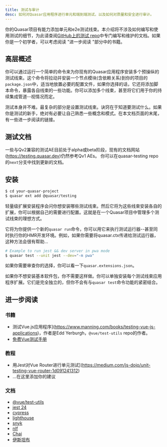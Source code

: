 ```yaml
---
title: 测试与审计
desc: 如何对Quasar应用程序进行单元和端到端测试，以及如何对质量和安全进行审计。
---
```


你的Quasar项目有能力添加单元和e2e测试线束。本介绍将不涉及如何编写和使用测试的细节，为此请查阅[GitHub上的测试 repo](https://github.com/quasarframework/quasar-testing/tree/next)中专门编写和维护的文档。如果你是一个初学者，可以考虑阅读 "进一步阅读 "部分中的书籍。

## 高层概述

你可以通过运行一个简单的命令来为你现有的Quasar应用程序安装多个预操纵的测试线束。这个命令将拉动并安装一个节点模块(含依赖关系)到你的项目的`package.json`中，适当地放置必要的配置文件，如果你选择的话，它还将添加脚本命令，暴露各自线束的一些功能。你可以添加多个线束，甚至将它们用于你的持续集成管道--视情况而定。

测试本身并不难。最复杂的部分是设置测试线束。诀窍在于知道要测试什么。如果你是测试的新手，绝对有必要让自己熟悉一些概念和模式。在本文档页面的末尾，有一些进一步阅读的链接。

## 测试文档

一些与Qv2兼容的测试AE目前处于alpha或beta阶段，现有的文档网站(https://testing.quasar.dev)仍然参考Qv1 AEs。
你可以在quasar-testing repo的`next`分支中找到更新的文档。

<q-btn color="brand-primary" label="Testing repo @next branch" ic-right=" launch" no-caps href="https://github.com/quasarframework/quasar-testing/tree/next" target="_blank" />

## 安装

```bash
$ cd your-quasar-project
$ quasar ext add @quasar/testing
```

轻量级扩展安装程序会问你想安装哪些测试线束。然后它将为这些线束安装各自的扩展，你可以根据自己的需要进行配置。这就是在一个Quasar项目中管理多个测试线束的理想方式。

它将为你提供一个新的`quasar run`命令，你可以用它来执行测试运行器--甚至同时执行你的HMR开发环境。例如，如果你需要将quasar.ctx传递给测试运行器，这种方法会很有帮助...

```bash
# Example to run jest && dev server in pwa mode
$ quasar test --unit jest --dev="-m pwa"
```

如果你需要审查你的选择，你可以看一下`quasar.extensions.json`。

如果你不想安装基本软件包，你不需要这样做。你可以单独安装每个测试线束应用程序扩展。它们是完全独立的，但你不会有与`quasar test`命令功能的紧密结合。

## 进一步阅读

### 书籍
- 测试Vue.js应用程序](https://www.manning.com/books/testing-vue-js-applications)，作者是Edd Yerburgh，`@vue/test-utils` repo的作者。
- [免费Vue测试手册](https://lmiller1990.github.io/vue-testing-handbook/)

### 教程
- 用Jest对Vue Router进行单元测试](https://medium.com/js-dojo/unit-testing-vue-router-1d091241312)
- ...在这里添加你的建议

### 文档
- [@vue/test-utils](https://vue-test-utils.vuejs.org)
- [jest 24](https://facebook.github.io/jest/)
- [cypress](https://docs.cypress.io/guides/core-concepts/introduction-to-cypress.html#Cypress-Is-Simple)
- [lighthouse](https://developers.google.com/web/tools/lighthouse/#cli)
- [snyk](https://snyk.io/test)
- [nlf](https://www.npmjs.com/package/nlf)
- [Chai](http://www.chaijs.com/)
- [伊斯坦布](https://istanbul.js.org/)
